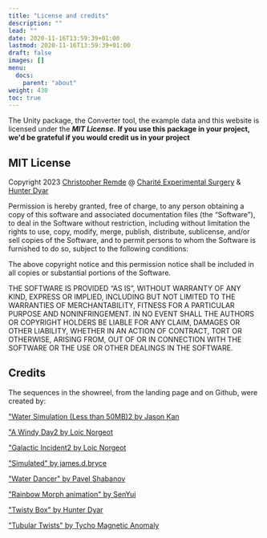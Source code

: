 ```yaml
---
title: "License and credits"
description: ""
lead: ""
date: 2020-11-16T13:59:39+01:00
lastmod: 2020-11-16T13:59:39+01:00
draft: false
images: []
menu:
  docs:
    parent: "about"
weight: 430
toc: true
---
```


The Unity package, the Converter tool, the example data and this website is licensed under the ***MIT License.***
**If you use this package in your project, we'd be grateful if you would credit us in your project**

## MIT License

Copyright 2023 [Christopher Remde](chrisrem.de/) @ [Charité Experimental Surgery](https://www.experimental-surgery.de/) & [Hunter Dyar](https://hdyar.com/)

Permission is hereby granted, free of charge, to any person obtaining a copy of this software and associated documentation files (the “Software”), to deal in the Software without restriction, including without limitation the rights to use, copy, modify, merge, publish, distribute, sublicense, and/or sell copies of the Software, and to permit persons to whom the Software is furnished to do so, subject to the following conditions:

The above copyright notice and this permission notice shall be included in all copies or substantial portions of the Software.

THE SOFTWARE IS PROVIDED “AS IS”, WITHOUT WARRANTY OF ANY KIND, EXPRESS OR IMPLIED, INCLUDING BUT NOT LIMITED TO THE WARRANTIES OF MERCHANTABILITY, FITNESS FOR A PARTICULAR PURPOSE AND NONINFRINGEMENT. IN NO EVENT SHALL THE AUTHORS OR COPYRIGHT HOLDERS BE LIABLE FOR ANY CLAIM, DAMAGES OR OTHER LIABILITY, WHETHER IN AN ACTION OF CONTRACT, TORT OR OTHERWISE, ARISING FROM, OUT OF OR IN CONNECTION WITH THE SOFTWARE OR THE USE OR OTHER DEALINGS IN THE SOFTWARE.

## Credits

The sequences in the showreel, from the landing page and on Github, were created by:

["Water Simulation (Less than 50MB)2 by Jason Kan](https://sketchfab.com/3d-models/water-simulation-less-than-50mb-6dc43acfca8842c88a9063be682664ab)

["A Windy Day2 by Loic Norgeot](https://sketchfab.com/3d-models/a-windy-day-fb78f4cc938144e6902dd5cff354d525)

["Galactic Incident2 by Loic Norgeot](https://sketchfab.com/3d-models/galactic-incident-397b266af9604b9fbf0a4e5446cf864b)

["Simulated" by james.d.bryce](https://sketchfab.com/3d-models/simulated-14c63fdbb1414dc09cc714b80e3b83ab)

["Water Dancer" by Pavel Shabanov](https://sketchfab.com/3d-models/water-dancer-cb8843e12f85474687cd51cbf3f352a5)

["Rainbow Morph animation" by SenYui](https://sketchfab.com/3d-models/rainbow-morph-animation-18c96b42cf7d433ca72df475cd6ec4d8)

["Twisty Box" by Hunter Dyar](hdyar.com/)

["Tubular Twists" by Tycho Magnetic Anomaly](https://sketchfab.com/3d-models/tubular-twists-9e4ad0ee6d7045e6b99da9fa95b8f187)
